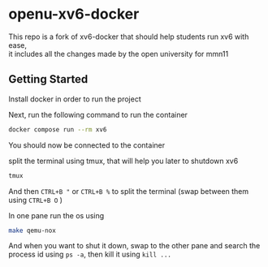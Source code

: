 # openu-xv6-docker

This repo is a fork of xv6-docker that should help students run xv6 with ease,  
it includes all the changes made by the open university for mmn11

## Getting Started

Install docker in order to run the project

Next, run the following command to run the container

```bash
docker compose run --rm xv6
```

You should now be connected to the container

split the terminal using tmux, that will help you later to shutdown xv6

```bash
tmux
```

And then `CTRL+B "` or `CTRL+B %` to split the terminal (swap between them using `CTRL+B O` )

In one pane run the os using

```bash
make qemu-nox
```

And when you want to shut it down, swap to the other pane and search the process id using `ps -a`, then kill it using `kill ...`
